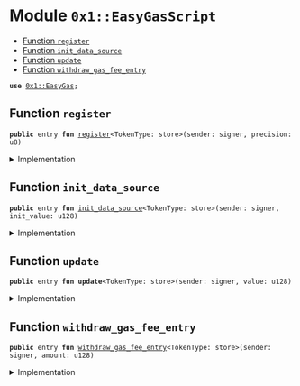 
<a name="0x1_EasyGasScript"></a>

# Module `0x1::EasyGasScript`



-  [Function `register`](#0x1_EasyGasScript_register)
-  [Function `init_data_source`](#0x1_EasyGasScript_init_data_source)
-  [Function `update`](#0x1_EasyGasScript_update)
-  [Function `withdraw_gas_fee_entry`](#0x1_EasyGasScript_withdraw_gas_fee_entry)


<pre><code><b>use</b> <a href="EasyGas.md#0x1_EasyGas">0x1::EasyGas</a>;
</code></pre>



<a name="0x1_EasyGasScript_register"></a>

## Function `register`



<pre><code><b>public</b> entry <b>fun</b> <a href="EasyGas.md#0x1_EasyGasScript_register">register</a>&lt;TokenType: store&gt;(sender: signer, precision: u8)
</code></pre>



<details>
<summary>Implementation</summary>


<pre><code><b>public</b> entry <b>fun</b> <a href="EasyGas.md#0x1_EasyGasScript_register">register</a>&lt;TokenType: store&gt;(sender: signer, precision: u8) {
    <a href="EasyGas.md#0x1_EasyGas_register_oracle">EasyGas::register_oracle</a>&lt;TokenType&gt;(&sender, precision)
}
</code></pre>



</details>

<a name="0x1_EasyGasScript_init_data_source"></a>

## Function `init_data_source`



<pre><code><b>public</b> entry <b>fun</b> <a href="EasyGas.md#0x1_EasyGasScript_init_data_source">init_data_source</a>&lt;TokenType: store&gt;(sender: signer, init_value: u128)
</code></pre>



<details>
<summary>Implementation</summary>


<pre><code><b>public</b> entry <b>fun</b> <a href="EasyGas.md#0x1_EasyGasScript_init_data_source">init_data_source</a>&lt;TokenType: store&gt;(sender: signer, init_value: u128) {
    <a href="EasyGas.md#0x1_EasyGas_init_oracle_source">EasyGas::init_oracle_source</a>&lt;TokenType&gt;(&sender, init_value);
}
</code></pre>



</details>

<a name="0x1_EasyGasScript_update"></a>

## Function `update`



<pre><code><b>public</b> entry <b>fun</b> <b>update</b>&lt;TokenType: store&gt;(sender: signer, value: u128)
</code></pre>



<details>
<summary>Implementation</summary>


<pre><code><b>public</b> entry <b>fun</b> <b>update</b>&lt;TokenType: store&gt;(sender: signer, value: u128) {
    <a href="EasyGas.md#0x1_EasyGas_update_oracle">EasyGas::update_oracle</a>&lt;TokenType&gt;(&sender, value)
}
</code></pre>



</details>

<a name="0x1_EasyGasScript_withdraw_gas_fee_entry"></a>

## Function `withdraw_gas_fee_entry`



<pre><code><b>public</b> entry <b>fun</b> <a href="EasyGas.md#0x1_EasyGasScript_withdraw_gas_fee_entry">withdraw_gas_fee_entry</a>&lt;TokenType: store&gt;(sender: signer, amount: u128)
</code></pre>



<details>
<summary>Implementation</summary>


<pre><code><b>public</b> entry <b>fun</b> <a href="EasyGas.md#0x1_EasyGasScript_withdraw_gas_fee_entry">withdraw_gas_fee_entry</a>&lt;TokenType: store&gt;(sender: signer, amount: u128) {
    <a href="EasyGas.md#0x1_EasyGas_withdraw_gas_fee">EasyGas::withdraw_gas_fee</a>&lt;TokenType&gt;(&sender, amount);
}
</code></pre>



</details>
